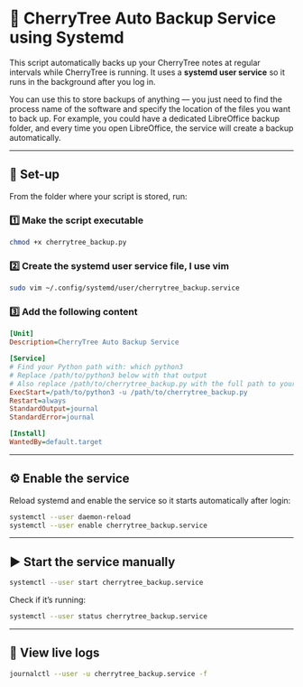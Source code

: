 # 📄 CherryTree Auto Backup Service using Systemd

This script automatically backs up your CherryTree notes at regular intervals while CherryTree is running. It uses a **systemd user service** so it runs in the background after you log in.

You can use this to store backups of anything — you just need to find the process name of the software and specify the location of the files you want to back up.
For example, you could have a dedicated LibreOffice backup folder, and every time you open LibreOffice, the service will create a backup automatically.

---

## 🚀 Set-up

From the folder where your script is stored, run:

### 1️⃣ Make the script executable
```bash
chmod +x cherrytree_backup.py
```

### 2️⃣ Create the systemd user service file, I use vim
```bash
sudo vim ~/.config/systemd/user/cherrytree_backup.service
```

### 3️⃣ Add the following content
```ini
[Unit]
Description=CherryTree Auto Backup Service

[Service]
# Find your Python path with: which python3
# Replace /path/to/python3 below with that output
# Also replace /path/to/cherrytree_backup.py with the full path to your script
ExecStart=/path/to/python3 -u /path/to/cherrytree_backup.py
Restart=always
StandardOutput=journal
StandardError=journal

[Install]
WantedBy=default.target
```

---

## ⚙️ Enable the service

Reload systemd and enable the service so it starts automatically after login:
```bash
systemctl --user daemon-reload
systemctl --user enable cherrytree_backup.service
```

---

## ▶️ Start the service manually
```bash
systemctl --user start cherrytree_backup.service
```

Check if it’s running:
```bash
systemctl --user status cherrytree_backup.service
```

---

## 📡 View live logs
```bash
journalctl --user -u cherrytree_backup.service -f


```

